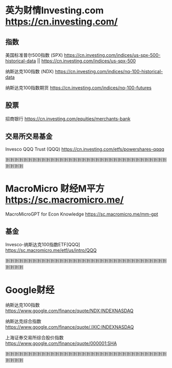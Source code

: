 
# 英为财情Investing.com https://cn.investing.com/

## 指数

美国标准普尔500指数 (SPX) https://cn.investing.com/indices/us-spx-500-historical-data || https://cn.investing.com/indices/us-spx-500

纳斯达克100指数 (NDX) https://cn.investing.com/indices/nq-100-historical-data

纳斯达克100指数期货 https://cn.investing.com/indices/nq-100-futures

## 股票

招商银行 https://cn.investing.com/equities/merchants-bank

## 交易所交易基金

Invesco QQQ Trust (QQQ) https://cn.investing.com/etfs/powershares-qqqq

:u5272::u5272::u5272::u5272::u5272::u5272::u5272::u5272::u5272::u5272::u5272::u5272::u5272::u5272::u5272::u5272::u5272::u5272::u5272::u5272::u5272::u5272::u5272::u5272::u5272::u5272::u5272::u5272::u5272::u5272::u5272::u5272::u5272::u5272::u5272::u5272::u5272::u5272::u5272::u5272:

# MacroMicro 财经M平方 https://sc.macromicro.me/

MacroMicroGPT for Econ Knowledge https://sc.macromicro.me/mm-gpt

## 基金

Invesco-纳斯达克100指数ETF[QQQ] https://sc.macromicro.me/etf/us/intro/QQQ

:u5272::u5272::u5272::u5272::u5272::u5272::u5272::u5272::u5272::u5272::u5272::u5272::u5272::u5272::u5272::u5272::u5272::u5272::u5272::u5272::u5272::u5272::u5272::u5272::u5272::u5272::u5272::u5272::u5272::u5272::u5272::u5272::u5272::u5272::u5272::u5272::u5272::u5272::u5272::u5272:

# Google财经

纳斯达克100指数 https://www.google.com/finance/quote/NDX:INDEXNASDAQ

纳斯达克综合指数 https://www.google.com/finance/quote/.IXIC:INDEXNASDAQ

上海证券交易所综合股价指数 https://www.google.com/finance/quote/000001:SHA

:u5272::u5272::u5272::u5272::u5272::u5272::u5272::u5272::u5272::u5272::u5272::u5272::u5272::u5272::u5272::u5272::u5272::u5272::u5272::u5272::u5272::u5272::u5272::u5272::u5272::u5272::u5272::u5272::u5272::u5272::u5272::u5272::u5272::u5272::u5272::u5272::u5272::u5272::u5272::u5272:
